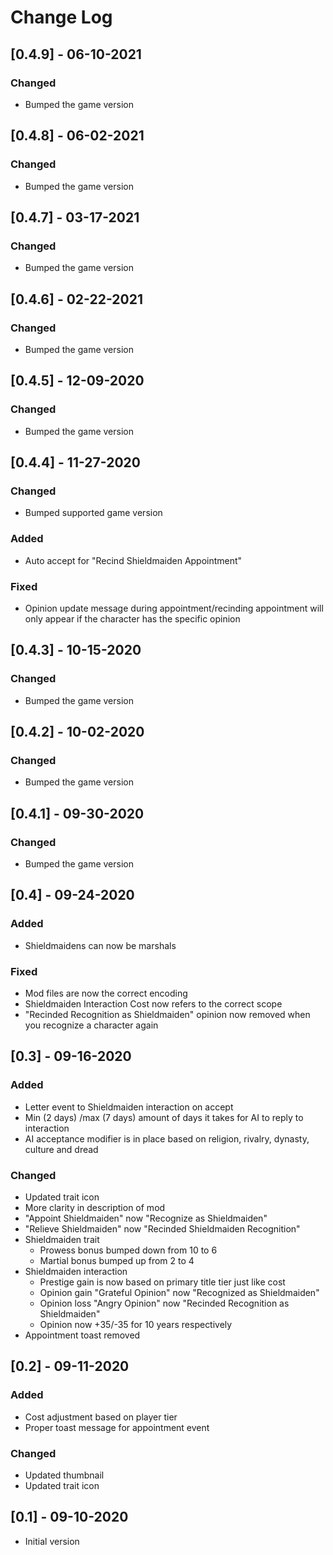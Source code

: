 # Change Log

## [0.4.9] - 06-10-2021
### Changed
- Bumped the game version

## [0.4.8] - 06-02-2021
### Changed
- Bumped the game version

## [0.4.7] - 03-17-2021
### Changed
- Bumped the game version

## [0.4.6] - 02-22-2021
### Changed
- Bumped the game version

## [0.4.5] - 12-09-2020
### Changed
- Bumped the game version

## [0.4.4] - 11-27-2020
### Changed
- Bumped supported game version

### Added
- Auto accept for "Recind Shieldmaiden Appointment"

### Fixed
- Opinion update message during appointment/recinding appointment will only appear if the character has the specific opinion

## [0.4.3] - 10-15-2020
### Changed
- Bumped the game version

## [0.4.2] - 10-02-2020
### Changed
- Bumped the game version

## [0.4.1] - 09-30-2020
### Changed
- Bumped the game version

## [0.4] - 09-24-2020
### Added
- Shieldmaidens can now be marshals

### Fixed
- Mod files are now the correct encoding
- Shieldmaiden Interaction Cost now refers to the correct scope
- "Recinded Recognition as Shieldmaiden" opinion now removed when you recognize a character again

## [0.3] - 09-16-2020
### Added
- Letter event to Shieldmaiden interaction on accept
- Min (2 days) /max (7 days) amount of days it takes for AI to reply to interaction
- AI acceptance modifier is in place based on religion, rivalry, dynasty, culture and dread

### Changed
- Updated trait icon
- More clarity in description of mod
- "Appoint Shieldmaiden" now "Recognize as Shieldmaiden"
- "Relieve Shieldmaiden" now "Recinded Shieldmaiden Recognition"
- Shieldmaiden trait
    - Prowess bonus bumped down from 10 to 6
    - Martial bonus bumped up from 2 to 4
- Shieldmaiden interaction
    - Prestige gain is now based on primary title tier just like cost
    - Opinion gain "Grateful Opinion" now "Recognized as Shieldmaiden"
    - Opinion loss "Angry Opinion" now "Recinded Recognition as Shieldmaiden"
    - Opinion now +35/-35 for 10 years respectively
- Appointment toast removed

## [0.2] - 09-11-2020
### Added
- Cost adjustment based on player tier
- Proper toast message for appointment event

### Changed
- Updated thumbnail
- Updated trait icon

## [0.1] - 09-10-2020
- Initial version